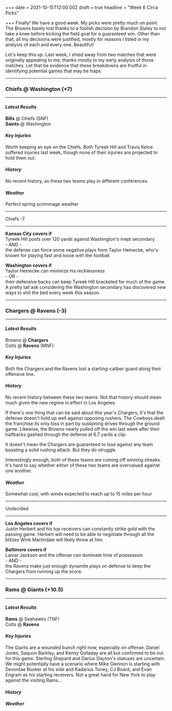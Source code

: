 +++
date = 2021-10-15T12:00:00Z
draft = true
headline = "Week 6 Circa Picks"

+++
Finally! We have a good week. My picks were pretty much on point. The Browns barely lost thanks to a foolish decision by Brandon Staley to not take a knee before kicking the field goal for a guaranteed win. Other than that, all my decisions were justified, mostly for reasons I listed in my analysis of each and every one. Beautiful!

Let's keep this up. Last week, I shied away from two matches that were originally appealing to me, thanks mostly to my early analysis of those matches. Let that be evidence that these breakdowns are fruitful in identifying potential games that may be traps.

***

### Chiefs @ Washington (+7)

***

#### _Latest Results_

**Bills** @ Chiefs (SNF)  
**Saints** @ Washington

#### _Key Injuries_

Worth keeping an eye on the Chiefs. Both Tyreek Hill and Travis Kelce suffered injuries last week, though none of their injuries are projected to hold them out.

#### _History_

No recent history, as these two teams play in different conferences.

#### _Weather_

Perfect spring scrimmage weather

***

Chiefs -7

***

**Kansas City covers if**  
Tyreek Hill posts over 120 yards against Washington's inept secondary  
\- AND -  
the defense can force some negative plays from Taylor Heinecke, who's known for playing fast and loose with the football.

**Washington covers if**  
Taylor Heinecke can minimize his recklessness  
\- OR -  
their defensive backs can keep Tyreek Hill bracketed for much of the game. A pretty tall ask considering the Washington secondary has discovered new ways to shit the bed every week this season.

***

### Chargers @ Ravens (-3)

***

#### _Latest Results_

Browns @ **Chargers**  
Colts @ **Ravens** (MNF)

#### _Key Injuries_

Both the Chargers and the Ravens lost a starting-caliber guard along their offensive line.

#### _History_

No recent history between these two teams. Not that history should mean much given the new regime in effect in Los Angeles.

If there's one thing that can be said about this year's Chargers, it's that the defense doesn't hold up well against opposing rushers. The Cowboys dealt the franchise its only loss in part by sustaining drives through the ground game. Likewise, the Browns nearly pulled off the win last week after their halfbacks gashed through the defense at 6.7 yards a clip.

It doesn't mean the Chargers are guaranteed to lose against any team boasting a solid rushing attack. But they do struggle.

Interestingly enough, both of these teams are coming off winning streaks. It's hard to say whether either of these two teams are overvalued against one another. 

#### _Weather_

Somewhat cool, with winds expected to reach up to 15 miles per hour

***

Undecided

***

**Los Angeles covers if**  
Justin Herbert and his top receivers can constantly strike gold with the passing game. Herbert will need to be able to negotiate through all the blitzes Wink Martindale will likely throw at him.

**Baltimore covers if**  
Lamar Jackson and the offense can dominate time of possession  
\- AND -  
the Ravens make just enough dynamite plays on defense to keep the Chargers from running up the score.

***

### Rams @ Giants (+10.5)

***

#### _Latest Results_

**Rams** @ Seahawks (TNF)  
Colts @ **Ravens**

#### _Key Injuries_

The Giants are a wounded bunch right now, especially on offense. Daniel Jones, Saquon Barkley, and Kenny Golladay are all but confirmed to be out for this game. Sterling Shepard and Darius Slayton's statuses are uncertain. We might potentially have a scenario where Mike Glennon is starting with Devontae Booker at his side and Kadarius Toney, CJ Board, and Evan Engram as his starting receivers. Not a great hand for New York to play against the visiting Rams...

#### _History_

#### _Weather_